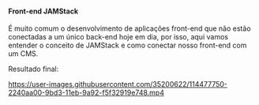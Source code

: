 <h4>Front-end JAMStack</h4>

<p>É muito comum o desenvolvimento de aplicações front-end que não estão conectadas a um único back-end hoje em dia, por isso, aqui vamos entender o conceito de JAMStack e como conectar nosso front-end com um CMS.</p>

Resultado final: 

https://user-images.githubusercontent.com/35200622/114477750-2240aa00-9bd3-11eb-9a92-f5f32919e748.mp4
